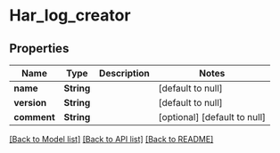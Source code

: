 # Har_log_creator
## Properties

| Name | Type | Description | Notes |
|------------ | ------------- | ------------- | -------------|
| **name** | **String** |  | [default to null] |
| **version** | **String** |  | [default to null] |
| **comment** | **String** |  | [optional] [default to null] |

[[Back to Model list]](../README.md#documentation-for-models) [[Back to API list]](../README.md#documentation-for-api-endpoints) [[Back to README]](../README.md)


